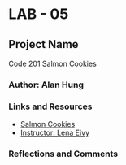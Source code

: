 # LAB - 05

## Project Name

Code 201
Salmon Cookies

### Author: Alan Hung

### Links and Resources

- [Salmon Cookies](index.html)
- [Instructor: Lena Eivy](mailto:lena@codefellows.com)

### Reflections and Comments

